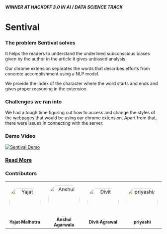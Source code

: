##### WINNER AT HACKOFF 3.0 IN AI / DATA SCIENCE TRACK
# Sentival

### The problem Sentival solves
It helps the readers to understand the underlined subconscious biases given by the author in the article It gives unbiased analysis.

Our chrome extension separates the words that describes efforts from concrete accomplishment using a NLP model.

We provide the index of the character where the word starts and ends and gives proper reasoning in the extension.

### Challenges we ran into
We had a tough time figuring out how to access and change the styles of the webpages that would be using our chrome extension. Apart from that, there were issues in connecting with the server.

### Demo Video

[![Sentival Demo](http://img.youtube.com/vi/Wrfb1W-wuGE/0.jpg)](http://www.youtube.com/watch?v=Wrfb1W-wuGE "Sentival Demo")

### [Read More](https://devfolio.co/submissions/sentival)

### Contributors

<table>
<tr>
    <td align="center" style="word-wrap: break-word; width: 150.0; height: 150.0">
        <a href=https://github.com/iamyajat>
            <img src=https://avatars.githubusercontent.com/u/68477362?v=4 width="100;"  style="border-radius:50%;align-items:center;justify-content:center;overflow:hidden;padding-top:10px" alt=Yajat Malhotra/>
            <br />
            <sub style="font-size:14px"><b>Yajat Malhotra</b></sub>
        </a>
    </td>
    <td align="center" style="word-wrap: break-word; width: 150.0; height: 150.0">
        <a href=https://github.com/anshulagx>
            <img src=https://avatars.githubusercontent.com/u/26869731?v=4 width="100;"  style="border-radius:50%;align-items:center;justify-content:center;overflow:hidden;padding-top:10px" alt=Anshul Agarwala/>
            <br />
            <sub style="font-size:14px"><b>Anshul Agarwala</b></sub>
        </a>
    </td>
    <td align="center" style="word-wrap: break-word; width: 150.0; height: 150.0">
        <a href=https://github.com/divit-agrawal>
            <img src=https://avatars.githubusercontent.com/u/73773075?v=4 width="100;"  style="border-radius:50%;align-items:center;justify-content:center;overflow:hidden;padding-top:10px" alt=Divit Agrawal/>
            <br />
            <sub style="font-size:14px"><b>Divit Agrawal</b></sub>
        </a>
    </td>
    <td align="center" style="word-wrap: break-word; width: 150.0; height: 150.0">
        <a href=https://github.com/priyashikhandka>
            <img src=https://avatars.githubusercontent.com/u/74050326?v=4 width="100;"  style="border-radius:50%;align-items:center;justify-content:center;overflow:hidden;padding-top:10px" alt=priyashi/>
            <br />
            <sub style="font-size:14px"><b>priyashi</b></sub>
        </a>
    </td>
</tr>
</table>

